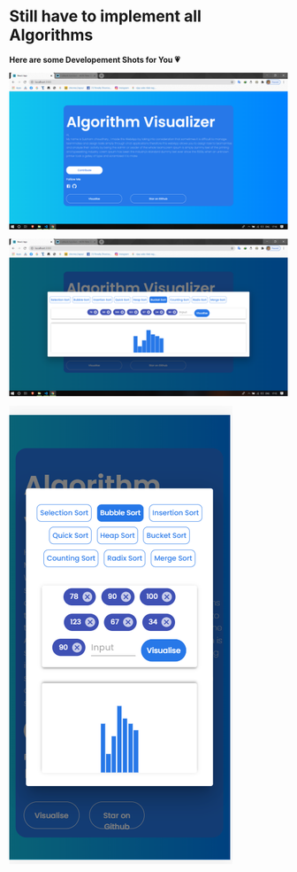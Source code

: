 # Still have to implement all Algorithms
**Here are some Developement Shots for You 💗**

![loading image....](https://github.com/ShubhamChaudharyy/Algorithm-Visualizer/blob/master/img/Screenshot%20(218).png)

![loading image....](https://github.com/ShubhamChaudharyy/Algorithm-Visualizer/blob/master/img/Screenshot%20(217).png)

![loading image....](https://github.com/ShubhamChaudharyy/Algorithm-Visualizer/blob/master/img/Screenshot%20(215).png)
